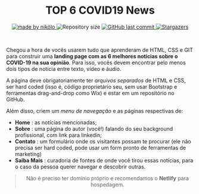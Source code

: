 <h1 align='center'>TOP 6 COVID19 News</h1>
<p align='center'>
  <a href='https://www.linkedin.com/in/vieiraneto/'>
    <img alt='made by nikölo' src='https://img.shields.io/badge/made%20by-Nik%C3%B6lo-blueviolet'/>
  </a>
  <a>
    <img alt="Repository size" src="https://img.shields.io/github/repo-size/nikoloiosifovich/covid19-gama.svg?color=blueviolet">
  </a>
  <a href="https://github.com/nikoloiosifovich/covid19-gama/commits/master">
    <img alt="GitHub last commit" src="https://img.shields.io/github/last-commit/nikoloiosifovich/covid19-gama.svg?color=blueviolet">
  </a>
   <a href="https://github.com/nikoloiosifovich/covid19-gama/stargazers">
    <img alt="Stargazers" src="https://img.shields.io/github/stars/nikoloiosifovich/covid19-gama?style=social">
  </a>
</p>
<br>

Chegou a hora de vocês usarem tudo que aprenderam de HTML, CSS e GIT para construir uma <strong>landing page com as 6 melhores notícias sobre o COVID-19 na sua opinião</strong>. Para isso, vocês devem encontrar pelo menos dois tipos de notícia entre texto, vídeo e áudio.</p>

A página deve obrigatoriamente ter _arquivos separados_ de HTML e CSS, ser hard coded (isso é, código proprietário seu, sem usar Bootstrap e ferramentas drag-and-drop como Wix) e estar em um repositório no GitHub.

Além disso, criem um _menu de navegação_ e as páginas respectivas de:

- **Home** : as notícias mencionadas;
- **Sobre** : uma página do autor (você!) falando do seu background profissional, com link para linkedin;
- **Contato** : um formulário onde os visitantes possam te procurar (ele não precisa ser hard coded, pode usar um form pronto de ferramentas de marketing)
- **Saiba Mais** : curadoria de fontes de onde você tirou essas notícias, para o caso da pessoa querer navegar e descobrir outras.

> <p align='center'>Não é preciso ter domínio próprio e recomendamos o <strong>Netlify</strong> para hospedagem.</p>
